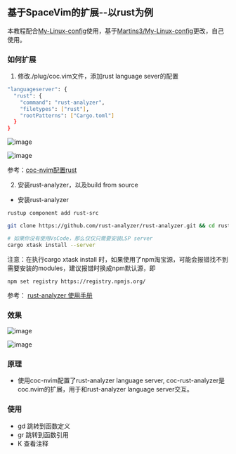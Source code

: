 ## 基于SpaceVim的扩展--以rust为例

本教程配合[My-Linux-config]("https://github.com/kktao/My-Linux-config)使用，基于[Martins3/My-Linux-config]("https://github.com/Martins3/My-Linux-config")更改，自己使用。

### 如何扩展
1. 修改./plug/coc.vim文件，添加rust language sever的配置

```bash
"languageserver": {
  "rust": {
    "command": "rust-analyzer",
    "filetypes": ["rust"],
    "rootPatterns": ["Cargo.toml"]
  }
}
```

![image](https://user-images.githubusercontent.com/31560259/126873115-bdaabfa2-1206-485a-bb7e-2fc2e9041b81.png)


![image](https://user-images.githubusercontent.com/31560259/126873097-21c46611-7aff-48ed-b761-14bd57abf98e.png)

参考：[coc-nvim配置rust]("https://github.com/neoclide/coc.nvim/wiki/Language-servers#rust")

2. 安装rust-analyzer，以及build from source

+ 安装rust-analyzer
```bash
rustup component add rust-src
```

```bash
git clone https://github.com/rust-analyzer/rust-analyzer.git && cd rust-analyzer

# 如果你没有使用VsCode，那么仅仅只需要安装LSP server
cargo xtask install --server
```
注意：在执行cargo xtask install 时，如果使用了npm淘宝源，可能会报错找不到需要安装的modules，建议报错时换成npm默认源，即

```
npm set registry https://registry.npmjs.org/
```

参考： [rust-analyzer 使用手册]("https://rust-analyzer.github.io/manual.html#vimneovim")

### 效果

![image](https://user-images.githubusercontent.com/31560259/126872898-67c5ccbd-587a-45e6-9509-c9cffcf9bb01.png)

![image](https://user-images.githubusercontent.com/31560259/126872929-710e5eb9-979d-4316-9301-c4910fea7e01.png)


### 原理

+ 使用coc-nvim配置了rust-analyzer language server, coc-rust-analyzer是coc.nvim的扩展，用于和rust-analyzer language server交互。

### 使用
+ gd 跳转到函数定义
+ gr 跳转到函数引用
+ K  查看注释
